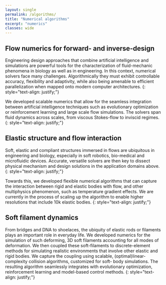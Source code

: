 ```yaml
---
layout: single
permalink: /algorithms/
title: "Numerical algorithms"
excerpt: "numerics"
classes: wide
---
```


<!--
- Flow algorithms (Stokes, RVM, turubulent, inviscid)
- Soft matter + coupling
- Elastica + DEM + Collision
 -->

## Flow numerics for forward- and inverse-design
Engineering design approaches that combine artificial intelligence and simulations are powerful tools for the characterization of fluid-mechanic phenomena in biology as well as in engineering. In this context, numerical solvers face many challenges. Algorithmically they must exhibit controllable accuracy, flexibility and adaptivity, while
also being amenable to efficient parallelization when mapped onto modern computer architectures.
{: style="text-align: justify;"}

We developed scalable numerics that allow for the seamless integration between artificial intelligence techniques such as evolutionary optimization or reinforcement learning and large scale flow simulations. The solvers span fluid dynamics across scales, from viscous Stokes-flow to inviscid regimes.
{: style="text-align: justify;"}

## Elastic structure and flow interaction
Soft, elastic and compliant structures immersed in flows are ubiquitous
in engineering and biology, especially in soft robotics, bio-medical and
microfluidic devices. Accurate, versatile solvers are then key to dissect
physical mechanism and design solutions in the application domains above.
{: style="text-align: justify;"}

Towards this, we developed flexible numerical algorithms that can capture
the interaction between rigid and elastic bodies with flow, and other multiphysics
phenomenon, such as temperature gradient effects. We are currently in the process of
scaling up the algorithm to enable higher resolutions that include 10k elastic bodies.
{: style="text-align: justify;"}

## Soft filament dynamics
From bridges and DNA to shoelaces, the ubiquity of elastic rods or filaments
plays an important role in everyday life. We developed numerics for the simulation
of such deforming, 3D soft filaments accounting for all modes of deformation.
We then coupled these soft-filaments to discrete-element methods for simulating realistic environments that
involve other elastic and rigid bodies. We capture the coupling using scalable,
(optimal)linear-complexity collision algorithms, customized for soft-
body simulations. The resulting algorithm seamlessly integrates with evolutionary optimization,
reinforcement learning and model-based control methods.
{: style="text-align: justify;"}
